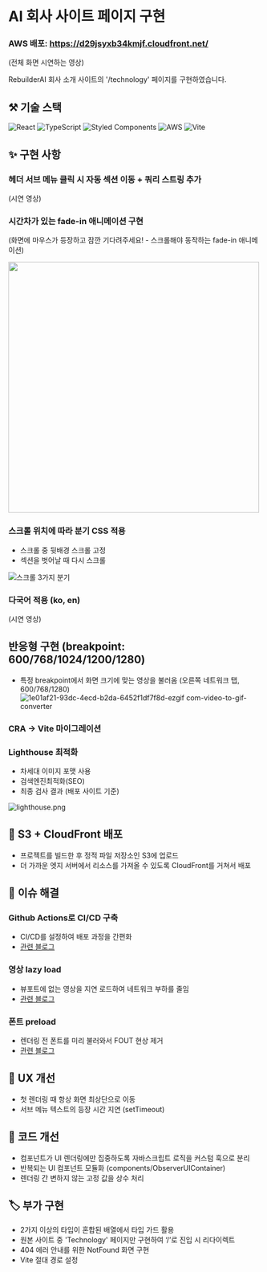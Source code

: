 # AI 회사 사이트 페이지 구현

### AWS 배포: https://d29jsyxb34kmjf.cloudfront.net/

(전체 화면 시연하는 영상)

RebuilderAI 회사 소개 사이트의 '/technology' 페이지를 구현하였습니다.


## ⚒️ 기술 스택

![React](https://img.shields.io/badge/react-%2320232a.svg?style=for-the-badge&logo=react&logoColor=%2361DAFB)
![TypeScript](https://img.shields.io/badge/typescript-%23007ACC.svg?style=for-the-badge&logo=typescript&logoColor=white)
![Styled Components](https://img.shields.io/badge/styled--components-DB7093?style=for-the-badge&logo=styled-components&logoColor=white)
![AWS](https://img.shields.io/badge/AWS-%23FF9900.svg?style=for-the-badge&logo=amazon-aws&logoColor=white)
![Vite](https://img.shields.io/badge/vite-%23646CFF.svg?style=for-the-badge&logo=vite&logoColor=white)

## ✨ 구현 사항

### 헤더 서브 메뉴 클릭 시 자동 섹션 이동 + 쿼리 스트링 추가

(시연 영상)

### 시간차가 있는 fade-in 애니메이션 구현
(화면에 마우스가 등장하고 잠깐 기다려주세요! - 스크롤해야 동작하는 fade-in 애니메이션) <br/>

<img src="https://github.com/Yena-Yun/rebuilder/assets/68722179/c15b997f-923e-47dc-873f-81c7ec0e475c" width="500" />


### 스크롤 위치에 따라 분기 CSS 적용
* 스크롤 중 뒷배경 스크롤 고정 
* 섹션을 벗어날 때 다시 스크롤

![스크롤 3가지 분기](https://github.com/Yena-Yun/rebuilder/assets/68722179/f28a1ed1-744a-4e1c-b372-7c30538c7fcb)


### 다국어 적용 (ko, en)

(시연 영상)

## 반응형 구현 (breakpoint: 600/768/1024/1200/1280)
* 특정 breakpoint에서 화면 크기에 맞는 영상을 불러옴 (오른쪽 네트워크 탭, 600/768/1280)
![1e01af21-93dc-4ecd-b2da-6452f1df7f8d-ezgif com-video-to-gif-converter](https://github.com/Yena-Yun/rebuilder/assets/68722179/b882db23-32b3-414b-b7eb-82e7154e3b06)

### CRA → Vite 마이그레이션

### Lighthouse 최적화

- 차세대 이미지 포맷 사용
- 검색엔진최적화(SEO)
- 최종 검사 결과 (배포 사이트 기준)

![lighthouse.png](https://prod-files-secure.s3.us-west-2.amazonaws.com/1e8c61a7-1a5c-41bc-98db-fb0806ab61f1/158a6a4e-c7a4-4df4-a8fc-7153d5a298ca/lighthouse.png)

## 📢 S3 + CloudFront 배포

- 프로젝트를 빌드한 후 정적 파일 저장소인 S3에 업로드
- 더 가까운 엣지 서버에서 리소스를 가져올 수 있도록 CloudFront를 거쳐서 배포

## 🌌 이슈 해결

### Github Actions로 CI/CD 구축

- CI/CD를 설정하여 배포 과정을 간편화
- [관련 블로그]()

### 영상 lazy load

- 뷰포트에 없는 영상을 지연 로드하여 네트워크 부하를 줄임
- [관련 블로그]()

### 폰트 preload

- 렌더링 전 폰트를 미리 불러와서 FOUT 현상 제거
- [관련 블로그]()

## 🎿 UX 개선

- 첫 렌더링 때 항상 화면 최상단으로 이동
- 서브 메뉴 텍스트의 등장 시간 지연 (setTimeout)

## 🔫 코드 개선

- 컴포넌트가 UI 렌더링에만 집중하도록 자바스크립트 로직을 커스텀 훅으로 분리
- 반복되는 UI 컴포넌트 모듈화 (components/ObserverUIContainer)
- 렌더링 간 변하지 않는 고정 값을 상수 처리

## 🏷️ 부가 구현

- 2가지 이상의 타입이 혼합된 배열에서 타입 가드 활용
- 원본 사이트 중 'Technology' 페이지만 구현하여 ‘/’로 진입 시 리다이렉트
- 404 에러 안내를 위한 NotFound 화면 구현
- Vite 절대 경로 설정
